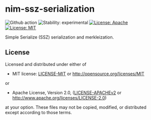 # nim-ssz-serialization

![Github action](https://github.com/status-im/nim-json-serialization/workflows/nim-json-serialization%20CI/badge.svg)
![Stability: experimental](https://img.shields.io/badge/stability-experimental-orange.svg)
[![License: Apache](https://img.shields.io/badge/License-Apache%202.0-blue.svg)](https://opensource.org/licenses/Apache-2.0)
[![License: MIT](https://img.shields.io/badge/License-MIT-blue.svg)](https://opensource.org/licenses/MIT)

Simple Serialize (SSZ) serialization and merkleization.

## License

Licensed and distributed under either of

* MIT license: [LICENSE-MIT](LICENSE-MIT) or http://opensource.org/licenses/MIT

or

* Apache License, Version 2.0, ([LICENSE-APACHEv2](LICENSE-APACHEv2) or http://www.apache.org/licenses/LICENSE-2.0)

at your option. These files may not be copied, modified, or distributed except according to those terms.

